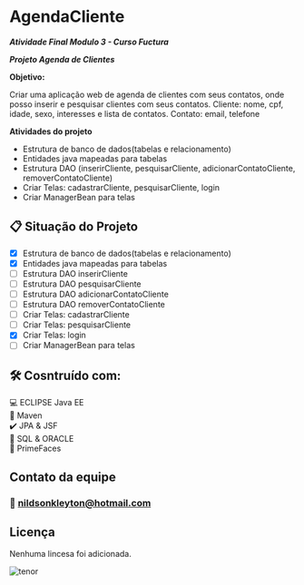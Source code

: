 # AgendaCliente

**_Atividade Final Modulo 3 - Curso Fuctura_**

**_Projeto Agenda de Clientes_**

**Objetivo:**

Criar uma aplicação web de agenda de clientes com seus contatos, onde posso inserir e pesquisar clientes com seus contatos.
Cliente: nome, cpf, idade, sexo, interesses e lista de contatos.
Contato: email, telefone

**Atividades do projeto**

- Estrutura de banco de dados(tabelas e relacionamento)
- Entidades java mapeadas para tabelas 
- Estrutura DAO (inserirCliente, pesquisarCliente, adicionarContatoCliente, removerContatoCliente)
- Criar Telas: cadastrarCliente, pesquisarCliente, login
- Criar ManagerBean para telas

## :clipboard: Situação do Projeto

- [x] Estrutura de banco de dados(tabelas e relacionamento)
- [x] Entidades java mapeadas para tabelas 
- [ ] Estrutura DAO inserirCliente
- [ ] Estrutura DAO pesquisarCliente
- [ ] Estrutura DAO adicionarContatoCliente
- [ ] Estrutura DAO removerContatoCliente
- [ ] Criar Telas: cadastrarCliente
- [ ] Criar Telas: pesquisarCliente
- [x] Criar Telas: login
- [ ] Criar ManagerBean para telas

## 🛠 Cosntruído com:
:computer: ECLIPSE Java EE <br>
:space_invader: Maven<br>
:heavy_check_mark: JPA & JSF  <br>
:bank: SQL & ORACLE <br>
:robot: PrimeFaces <br>

## Contato da equipe
### :postbox: nildsonkleyton@hotmail.com

## Licença
Nenhuma lincesa foi adicionada.

![tenor](https://media1.tenor.com/images/505ddb5e0b0e8c3e96b66e1469ef47c1/tenor.gif?itemid=4903969) 
